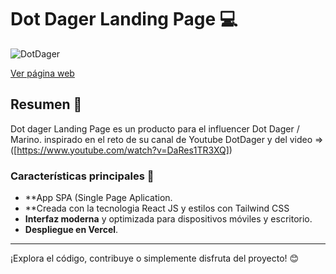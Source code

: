 # Dot Dager Landing Page 💻

![DotDager]([https://your-image-url.com/banner.png](https://imgur.com/zwmr8cY))


[Ver página web]([https://informaticaromero.com](https://dot-dager-mocha.vercel.app/))

## Resumen 📄

Dot dager Landing Page es un producto para el influencer Dot Dager / Marino. inspirado en el reto de su canal de Youtube DotDager y del video => ([https://www.youtube.com/watch?v=DaRes1TR3XQ])

### Características principales 🚀
- **App SPA (Single Page Aplication.
- **Creada con la tecnologia React JS y estilos con Tailwind CSS
- **Interfaz moderna** y optimizada para dispositivos móviles y escritorio.
- **Despliegue en Vercel**.

---

¡Explora el código, contribuye o simplemente disfruta del proyecto! 😊

